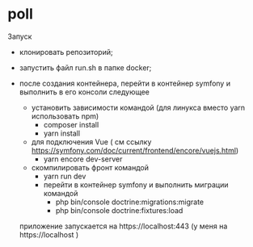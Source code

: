 # poll
Запуск
- клонировать репозиторий;
- запустить файл run.sh в папке docker;
- после создания контейнера, перейти в контейнер symfony и выполнить в его консоли следующее
    - установить зависимости командой (для линукса вместо yarn использовать npm)
        - composer install
        - yarn install
    - для подключения Vue ( см ссылку https://symfony.com/doc/current/frontend/encore/vuejs.html)
        - yarn encore dev-server
    - скомпилировать фронт  командой
        - yarn run dev
        - перейти в контейнер symfony и выполнить миграции командой
            - php bin/console doctrine:migrations:migrate
            - php bin/console doctrine:fixtures:load

  приложение запускается на https://localhost:443 (у меня на  https://localhost )
    

